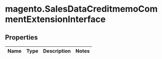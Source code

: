 # magento.SalesDataCreditmemoCommentExtensionInterface

## Properties
Name | Type | Description | Notes
------------ | ------------- | ------------- | -------------


